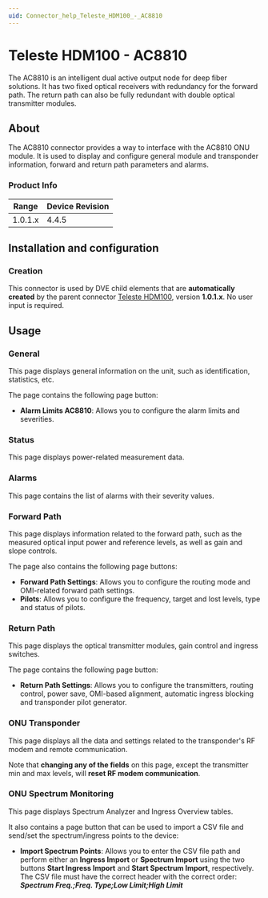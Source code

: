 ```yaml
---
uid: Connector_help_Teleste_HDM100_-_AC8810
---
```


# Teleste HDM100 - AC8810

The AC8810 is an intelligent dual active output node for deep fiber solutions. It has two fixed optical receivers with redundancy for the forward path. The return path can also be fully redundant with double optical transmitter modules.

## About

The AC8810 connector provides a way to interface with the AC8810 ONU module. It is used to display and configure general module and transponder information, forward and return path parameters and alarms.

### Product Info

| **Range** | **Device Revision** |
|------------------|---------------------|
| 1.0.1.x          | 4.4.5               |

## Installation and configuration

### Creation

This connector is used by DVE child elements that are **automatically created** by the parent connector [Teleste HDM100](xref:Connector_help_Teleste_HDM100), version **1.0.1.x**. No user input is required.

## Usage

### General

This page displays general information on the unit, such as identification, statistics, etc.

The page contains the following page button:

- **Alarm Limits AC8810**: Allows you to configure the alarm limits and severities.

### Status

This page displays power-related measurement data.

### Alarms

This page contains the list of alarms with their severity values.

### Forward Path

This page displays information related to the forward path, such as the measured optical input power and reference levels, as well as gain and slope controls.

The page also contains the following page buttons:

- **Forward Path Settings**: Allows you to configure the routing mode and OMI-related forward path settings.
- **Pilots**: Allows you to configure the frequency, target and lost levels, type and status of pilots.

### Return Path

This page displays the optical transmitter modules, gain control and ingress switches.

The page contains the following page button:

- **Return Path Settings**: Allows you to configure the transmitters, routing control, power save, OMI-based alignment, automatic ingress blocking and transponder pilot generator.

### ONU Transponder

This page displays all the data and settings related to the transponder's RF modem and remote communication.

Note that **changing any of the fields** on this page, except the transmitter min and max levels, will **reset RF modem communication**.

### ONU Spectrum Monitoring

This page displays Spectrum Analyzer and Ingress Overview tables.

It also contains a page button that can be used to import a CSV file and send/set the spectrum/ingress points to the device:

- **Import Spectrum Points**: Allows you to enter the CSV file path and perform either an **Ingress Import** or **Spectrum Import** using the two buttons **Start Ingress Import** and **Start Spectrum Import**, respectively.
  The CSV file must have the correct header with the correct order: ***Spectrum Freq.;Freq. Type;Low Limit;High Limit***
